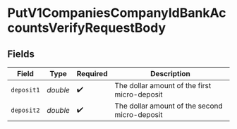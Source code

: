 # PutV1CompaniesCompanyIdBankAccountsVerifyRequestBody


## Fields

| Field                                         | Type                                          | Required                                      | Description                                   |
| --------------------------------------------- | --------------------------------------------- | --------------------------------------------- | --------------------------------------------- |
| `deposit1`                                    | *double*                                      | :heavy_check_mark:                            | The dollar amount of the first micro-deposit  |
| `deposit2`                                    | *double*                                      | :heavy_check_mark:                            | The dollar amount of the second micro-deposit |